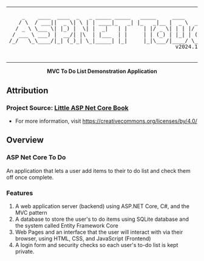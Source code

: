 
<div align="center">

<table>
  <tr>
    <td>
      <pre>
    _    ____  ____  _   _ _____ _____   _____     ____        
   / \  / ___||  _ \| \ | | ____|_   _| |_   _|__ |  _ \  ___  
  / _ \ \___ \| |_) |  \| |  _|   | |     | |/ _ \| | | |/ _ \ 
 / ___ \ ___) |  __/| |\  | |___  | |     | | (_) | |_| | (_) |
/_/   \_\____/|_| (_)_| \_|_____| |_|     |_|\___/|____/ \___/ 
                                                    v2024.11.03
      </pre>
    </td>
    <td>
      <img src="resources/img/net_core.png" alt="AspNetCoreTodo" style="width: 200px; height: auto;">
    </td>
  </tr>
</table>

<b> MVC To Do List Demonstration Application </b>

</div>



## Attribution

### Project Source: [Little ASP Net Core Book](./LittleAspNetCoreBook.pdf)
* For more information, visit https://creativecommons.org/licenses/by/4.0/

## Overview

### ASP Net Core To Do

An application that lets a user add items to their to do list and check them off once complete.

### Features

1. A web application server (backend) using ASP.NET Core, C#, and the MVC pattern
1. A database to store the user's to do items using SQLite database and the system called Entity Framework Core
1. Web Pages and an interface that the user will interact with via their browser, using HTML, CSS, and JavaScript (Frontend)
1. A login form and security checks so each user's to-do list is kept private.
